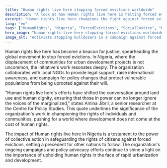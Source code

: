 ```yaml
---
title: "Human rights live here stopping forced evictions worldwide"
description: "A look at how Human rights live here is halting forced evictions, impacting lives in Nigeria."
excerpt: "Human rights live here champions the fight against forced evictions."
lang: "en"
tags: ["HumanRights", "Nigeria", "ForcedEvictions", "SocialJustice", "Policy"]
hero_image: "human-rights-live-here-stopping-forced-evictions-worldwide.png"
image_alt: "Activists stopping bulldozers in a campaign against forced evictions"
---
```


Human rights live here has become a beacon for justice, spearheading the global movement to stop forced evictions. In Nigeria, where the displacement of communities for urban development projects is not uncommon, the initiative's work resonates deeply. The organization collaborates with local NGOs to provide legal support, raise international awareness, and campaign for policy changes that protect vulnerable populations from being uprooted against their will.

"Human rights live here's efforts have shifted the conversation around land use and human dignity, ensuring that those in power can no longer ignore the voices of the marginalized," states Amina Jibril, a senior researcher at the Centre for Policy Studies. This quote underlines the significance of the organization's work in championing the rights of individuals and communities, pushing for a world where development does not come at the cost of human rights.

The impact of Human rights live here in Nigeria is a testament to the power of collective action in safeguarding the rights of citizens against forced evictions, setting a precedent for other nations to follow. The organization's ongoing campaigns and policy advocacy efforts continue to shine a light on the importance of upholding human rights in the face of rapid urbanization and development.
